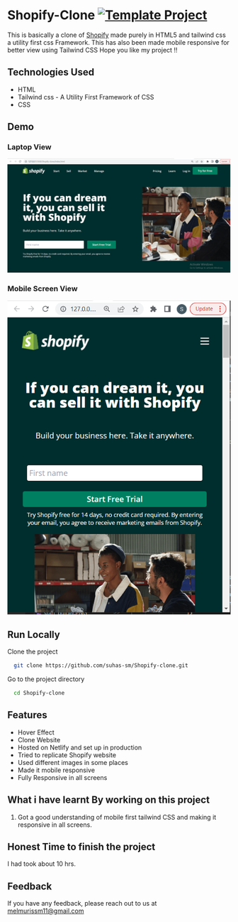 # Shopify-Clone [![Template Project](https://img.shields.io/badge/Technologies%20-HTML%2FCSS-brightgreen)](http://www.gnu.org/licenses/agpl-3.0)

This is basically a clone of [Shopify](https://shopify.com/) made purely in HTML5 and tailwind css a utility first css Framework.
This has also been made mobile responsive for better view using Tailwind CSS
Hope you like my project !!

## Technologies Used
  - HTML 
  - Tailwind css - A Utility First Framework of CSS
  - CSS

## Demo
### Laptop View
![page-img](./Demo1.PNG)

### Mobile Screen View
![responsive_screen-1](./responsive1.PNG)

## Run Locally

Clone the project

```bash
  git clone https://github.com/suhas-sm/Shopify-clone.git
```

Go to the project directory

```bash
  cd Shopify-clone
```

## Features

- Hover Effect
- Clone Website
- Hosted on Netlify and set up in production
- Tried to replicate Shopify website
- Used different images in some places
- Made it mobile responsive
- Fully Responsive in all screens

## What i have learnt By working on this project
1. Got a good understanding of mobile first tailwind CSS and making it responsive in all screens.

## Honest Time to finish the project

I had took about 10 hrs.

## Feedback
If you have any feedback, please reach out to us at melmurissm11@gmail.com
